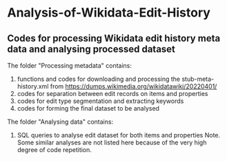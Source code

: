 # Analysis-of-Wikidata-Edit-History
## Codes for processing Wikidata edit history meta data and analysing processed dataset
The folder "Processing metadata" contains:
  1. functions and codes for downloading and processing the stub-meta-history.xml from https://dumps.wikimedia.org/wikidatawiki/20220401/
  2. codes for separation between edit records on items and properties
  3. codes for edit type segmentation and extracting keywords
  4. codes for forming the final dataset to be analysed

The folder "Analysing data" contains:
  1. SQL queries to analyse edit dataset for both items and properties
  Note. Some similar analyses are not listed here because of the very high degree of code repetition.

